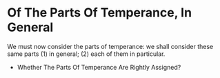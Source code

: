 # Of The Parts Of Temperance, In General

We must now consider the parts of temperance: we shall consider these same parts (1) in general; (2) each of them in particular.

* Whether The Parts Of Temperance Are Rightly Assigned?